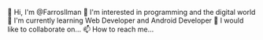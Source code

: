 👋 Hi, I'm @FarrosIlman
👀 I'm interested in programming and the digital world
🌱 I'm currently learning Web Developer and Android Developer
💞️ I would like to collaborate on...
📫 How to reach me...

<!---
FarrosIlman/FarrosIlman is a ✨ special ✨ repository because its `README.md` (this file) appears on your GitHub profile.
You can click the Preview link to take a look at your changes.
--->
